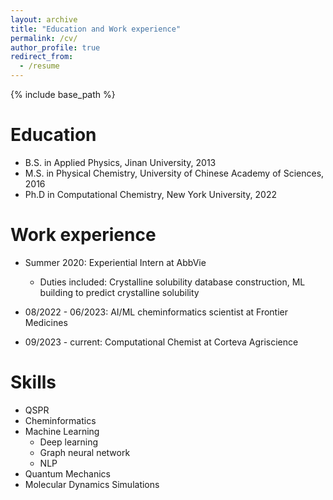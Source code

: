```yaml
---
layout: archive
title: "Education and Work experience"
permalink: /cv/
author_profile: true
redirect_from:
  - /resume
---
```


{% include base_path %}

Education
======
* B.S. in Applied Physics, Jinan University, 2013
* M.S. in Physical Chemistry, University of Chinese Academy of Sciences, 2016
* Ph.D in Computational Chemistry, New York University, 2022

Work experience
======
* Summer 2020: Experiential Intern at AbbVie
  * Duties included: Crystalline solubility database construction, ML building to predict crystalline solubility

* 08/2022 - 06/2023: AI/ML cheminformatics scientist at Frontier Medicines

* 09/2023 - current: Computational Chemist at Corteva Agriscience

  
Skills
======
* QSPR
* Cheminformatics
* Machine Learning 
  * Deep learning 
  * Graph neural network 
  * NLP
* Quantum Mechanics
* Molecular Dynamics Simulations

  
